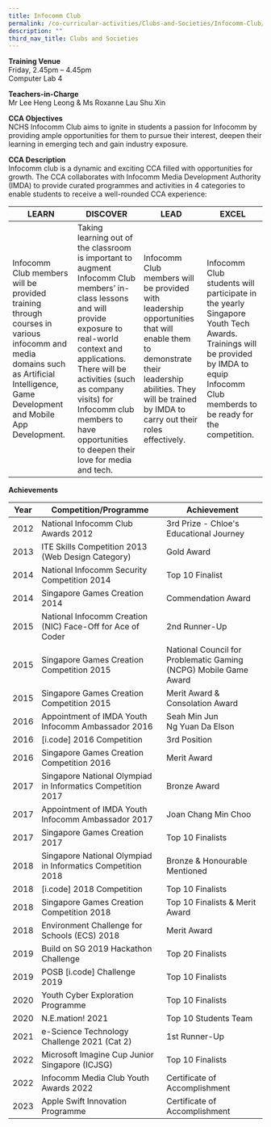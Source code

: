 ```yaml
---
title: Infocomm Club
permalink: /co-curricular-activities/Clubs-and-Societies/Infocomm-Club/
description: ""
third_nav_title: Clubs and Societies
---
```



**Training Venue**
<br>Friday,  2.45pm – 4.45pm
<br>Computer Lab 4

**Teachers-in-Charge**
<br>Mr Lee Heng Leong &amp; Ms Roxanne Lau Shu Xin<br>

**CCA Objectives**<br>
NCHS Infocomm Club aims to ignite in students a passion for Infocomm by providing ample opportunities for them to pursue their interest, deepen their learning in emerging tech and gain industry exposure.

**CCA Description**<br>
Infocomm club is a dynamic and exciting CCA filled with opportunities for growth. The CCA collaborates with Infocomm Media Development Authority (IMDA) to provide curated programmes and activities in 4 categories to enable students to receive a well-rounded CCA experience:

| **LEARN** | **DISCOVER** | **LEAD**  | **EXCEL** |
| -------- | -------- | --------  | -------- |
| Infocomm Club members will be provided training through courses in various infocomm and media domains such as Artificial Intelligence, Game Development and Mobile App Development. | Taking learning out of the classroom is important to augment Infocomm Club members’ in-class lessons and will provide exposure to real-world context and applications. There will be activities (such as company visits) for Infocomm club members to have opportunities to deepen their love for media and tech. | Infocomm Club members will be provided with leadership opportunities that will enable them to demonstrate their leadership abilities. They will be trained by IMDA to carry out their roles effectively. | Infocomm Club students will participate in the yearly Singapore Youth Tech Awards. Trainings will be provided by IMDA to equip Infocomm Club memberds to be ready for the competition. |


**Achievements**<br>


| Year | Competition/Programme | Achievement |
| -------- | -------- | -------- |
| 2012 | National Infocomm Club Awards 2012 | 3rd Prize - Chloe's Educational Journey |
| 2013 | ITE Skills Competition 2013 (Web Design Category) | Gold Award |
| 2014 | National Infocomm Security Competition 2014 | Top 10 Finalist |
| 2014 | Singapore Games Creation 2014 | Commendation Award |
| 2015 | National Infocomm Creation (NIC) Face-Off for Ace of Coder | 2nd Runner-Up |
| 2015 | Singapore Games Creation Competition 2015 | National Council for Problematic Gaming (NCPG) Mobile Game Award |
| 2015 | Singapore Games Creation Competition 2015 | Merit Award &amp; Consolation Award |
|2016 | Appointment of IMDA Youth Infocomm Ambassador 2016 | Seah Min Jun<br>Ng Yuan Da Elson |
| 2016 | \[i.code\] 2016 Competition | 3rd Position |
| 2016| Singapore Games Creation Competition 2016 | Merit Award |
| 2017 | Singapore National Olympiad in Informatics Competition 2017 | Bronze Award |
| 2017 | Appointment of IMDA Youth Infocomm Ambassador 2017 | Joan Chang Min Choo |
| 2017 | Singapore Games Creation 2017 | Top 10 Finalists |
| 2018 | Singapore National Olympiad in Informatics Competition 2018 | Bronze &amp; Honourable Mentioned |
| 2018 | \[i.code\] 2018 Competition | Top 10 Finalists |
| 2018 | Singapore Games Creation Competition 2018 | Top 10 Finalists &amp; Merit Award |
| 2018 | Environment Challenge for Schools (ECS) 2018 | Merit Award |
| 2019 | Build on SG 2019 Hackathon Challenge | Top 20 Finalists |
| 2019 | POSB \[i.code\] Challenge 2019 | Top 10 Finalists |
| 2020 | Youth Cyber Exploration Programme | Top 10 Finalists |
| 2020 | N.E.mation! 2021 | Top 10 Students Team |
| 2021 | e-Science Technology Challenge 2021 (Cat 2) | 1st Runner-Up |
| 2022 | Microsoft Imagine Cup Junior Singapore (ICJSG) | Top 10 Finalists |
| 2022 | Infocomm Media Club Youth Awards 2022 | Certificate of Accomplishment |
| 2023 | Apple Swift Innovation Programme | Certificate of Accomplishment |